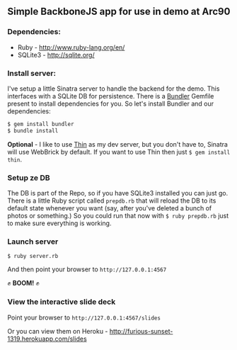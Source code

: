 ## Simple BackboneJS app for use in demo at Arc90

### Dependencies:

* Ruby - http://www.ruby-lang.org/en/
* SQLite3 - http://sqlite.org/

### Install server:

I've setup a little Sinatra server to handle the backend for the demo. This interfaces with a SQLite DB for persistence. There is a [Bundler](http://gembundler.com/) Gemfile present to install dependencies for you. So let's install Bundler and our dependencies:

```bash
$ gem install bundler
$ bundle install
```

**Optional** - I like to use [Thin](http://code.macournoyer.com/thin/) as my dev server, but you don't have to, Sinatra will use WebBrick by default. If you want to use Thin then just `$ gem install thin`.

### Setup ze DB

The DB is part of the Repo, so if you have SQLite3 installed you can just go. There is a little Ruby script called `prepdb.rb` that will reload the DB to its default state whenever you want (say, after you've deleted a bunch of photos or something.) So you could run that now with `$ ruby prepdb.rb` just to make sure everything is working.

### Launch server

`$ ruby server.rb`

And then point your browser to `http://127.0.0.1:4567`

:fist: **BOOM!** :fist:

### View the interactive slide deck

Point your browser to `http://127.0.0.1:4567/slides`

Or you can view them on Heroku - http://furious-sunset-1319.herokuapp.com/slides